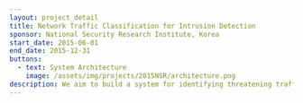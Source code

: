 ```yaml
---
layout: project_detail
title: Network Traffic Classification for Intrusion Detection
sponsor: National Security Research Institute, Korea
start_date: 2015-06-01
end_date: 2015-12-31
buttons:
  - text: System Architecture
    image: /assets/img/projects/2015NSR/architecture.png
description: We aim to build a system for identifying threatening traffic by classifying network traffic. It proposes an automated signature detection method based on Latent Dirichlet Allocation (LDA) to solve problems with existing application traffic analysis. The system can automatically analyze traffic content without prior knowledge or signatures, allowing it to detect and classify traffic signatures from new applications.
---
```

